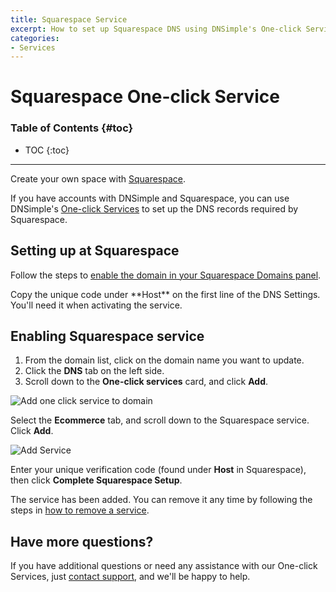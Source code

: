 ```yaml
---
title: Squarespace Service
excerpt: How to set up Squarespace DNS using DNSimple's One-click Service.
categories:
- Services
---
```


# Squarespace One-click Service

### Table of Contents {#toc}

* TOC
{:toc}

---

Create your own space with [Squarespace](http://www.squarespace.com). 

If you have accounts with DNSimple and Squarespace, you can use DNSimple's [One-click Services](/categories/services/) to set up the DNS records required by Squarespace. 

## Setting up at Squarespace

Follow the steps to [enable the domain in your Squarespace Domains panel](https://support.squarespace.com/hc/en-us/articles/205812378).

<info>
Copy the unique code under **Host** on the first line of the DNS Settings. You'll need it when activating the service.
</info>

## Enabling Squarespace service

1. From the domain list, click on the domain name you want to update.
2. Click the **DNS** tab on the left side.
3. Scroll down to the **One-click services** card, and click **Add**.

 ![Add one click service to domain](/files/add-one-click-service.png)

Select the **Ecommerce** tab, and scroll down to the Squarespace service. Click **Add**.

![Add Service](/files/services-squarespace.png)

Enter your unique verification code (found under **Host** in Squarespace), then click **Complete Squarespace Setup**.

The service has been added. You can remove it any time by following the steps in [how to remove a service](/articles/services/#removing-services). 

## Have more questions?

If you have additional questions or need any assistance with our One-click Services, just [contact support](https://dnsimple.com/feedback), and we'll be happy to help.
